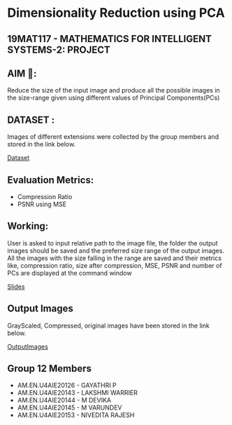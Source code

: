# Dimensionality Reduction using PCA

## 19MAT117 - MATHEMATICS FOR INTELLIGENT SYSTEMS-2: PROJECT

## AIM 🎯:

Reduce the size of the input image and produce all the possible images in the size-range given using different values of Principal Components(PCs)

## DATASET :

Images of different extensions were collected by the group members and stored in the link below.

[Dataset](https://drive.google.com/drive/folders/1Py_wWGt4MmJBB37EQuHln2MLPDynNGOE)

## Evaluation Metrics: 
- Compression Ratio
- PSNR using MSE

## Working:
User is asked to input relative path to the image file, the folder the output images should be saved and the preferred size range of the output images. All the images with the size falling in the range are saved and their metrics like, compression ratio, size after compression, MSE, PSNR and number of PCs are displayed at the command window

[Slides](https://docs.google.com/presentation/d/1GE_gVrP-wXhaMUpHpJxVkEptXUN8gEk9RUe-SR9X4-U/edit?usp=sharing)

## Output Images

GrayScaled, Compressed, original images have been stored  in the link below.

[OutputImages](https://drive.google.com/drive/folders/1Ie-10AETKqViRmhIPUCtAh83paWYVWiC?usp=sharing)

## Group 12 Members

- AM.EN.U4AIE20126	 -  GAYATHRI P
- AM.EN.U4AIE20143    -  LAKSHMI WARRIER
- AM.EN.U4AIE20144    -  M DEVIKA
- AM.EN.U4AIE20145    -  M VARUNDEV
- AM.EN.U4AIE20153	 -  NIVEDITA RAJESH
